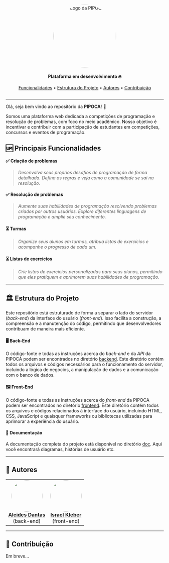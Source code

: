   <section align="center" style="margin-bottom: 2em">
      <img style="border-radius: 50%;" src="https://cdn-icons-png.flaticon.com/512/1522/1522352.png" width="200px;" alt="Logo da PIPOCA"/>
    <h4>Plataforma em desenvolvimento 🔥</h4>
    <div>
      <a href="#funcionalidades">Funcionalidades</a> •
      <a href="#estrutura-do-projeto">Estrutura do Projeto</a>  •     
      <a href="#autores">Autores</a> •
      <a href="#contribuicao">Contribuição</a> 
    </div>
  </section>

<hr>

Olá, seja bem vindo ao repositório da **PIPOCA**! 🍿

Somos uma plataforma web dedicada a competições de programação e resolução de problemas, com foco no meio acadêmico. Nosso objetivo é incentivar e contribuir com a participação de estudantes em competições, concursos e eventos de programação.

## <div id="funcionalidades">🆙 Principais Funcionalidades</div>

#### ✅ Criação de problemas

> _Desenvolva seus próprios desafios de programação de forma detalhada. Defina as regras e veja como a comunidade se sai na resolução._

#### ✅ Resolução de problemas

> _Aumente suas habilidades de programação resolvendo problemas criados por outros usuários. Explore diferentes linguagens de programação e amplie seu conhecimento._

#### ⏳ Turmas

> _Organize seus alunos em turmas, atribua listas de exercícios e acompanhe o progresso de cada um._

#### ⏳ Listas de exercícios

> _Crie listas de exercícios personalizadas para seus alunos, permitindo que eles pratiquem e aprimorem suas habilidades de programação._

<hr>

## <div id="estrutura-do-projeto">🏛️ Estrutura do Projeto</div>

Este repositório está estruturado de forma a separar o lado do servidor (_back-end_) da interface do usuário (_front-end_). Isso facilita a construção, a compreensão e a manutenção do código, permitindo que desenvolvedores contribuam de maneira mais eficiente.

#### 🖥️ Back-End

O código-fonte e todas as instruções acerca do _back-end_ e da _API_ da PIPOCA podem ser encontrados no diretório [backend](./backend/). Este diretório contém todos os arquivos e códigos necessários para o funcionamento do servidor, incluindo a lógica de negócios, a manipulação de dados e a comunicação com o banco de dados.

#### 🖼️ Front-End

O código-fonte e todas as instruções acerca do _front-end_ da PIPOCA podem ser encontrados no diretório [frontend](./frontend/). Este diretório contém todos os arquivos e códigos relacionados à interface do usuário, incluindo HTML, CSS, JavaScript e quaisquer frameworks ou bibliotecas utilizadas para aprimorar a experiência do usuário.

#### 📜 Documentação

A documentação completa do projeto está disponível no diretório [doc](./doc/). Aqui você encontrará diagramas, histórias de usuário etc.

<hr>

## <div id="autores">👥 Autores</div>

<table style>
  <tr>
    <td align="center"><a href="https://github.com/alcides07">
        <img style="border-radius: 50%;" src="https://avatars.githubusercontent.com/u/84922660?v=4" width="100px;" alt=""/>
        <br />
        <a href="https://github.com/alcides07"><b>Alcides Dantas </b></a><br> (back-end)
    </td>
    <td align="center"><a href="https://github.com/IsraelKleber">
        <img style="border-radius: 50%;" src="https://avatars.githubusercontent.com/u/94148869?v=4" width="100px;" alt=""/>
        <br />
        <a href="https://github.com/IsraelKleber"><b>Israel Kleber</b></a><br> (front-end)
    </td>
  </tr>
</table>

<hr>

## <div id="contribuicao">🤝 Contribuição</div>

Em breve...
